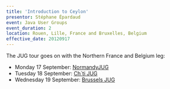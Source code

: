 ```yaml
---
title: 'Introduction to Ceylon'
presentor: Stéphane Épardaud
event: Java User Groups
event_duration: 2
location: Rouen, Lille, France and Bruxelles, Belgium
effective_date: 20120917
---
```

The JUG tour goes on with the Northern France and Belgium leg:

- Monday 17 September: [NormandyJUG](http://www.normandyjug.org)
- Tuesday 18 September: [Ch´ti JUG](http://chtijug.org)
- Wednesday 19 September: [Brussels JUG](http://www.brussels-jug.be)
